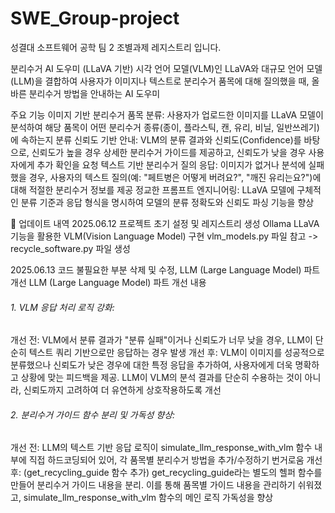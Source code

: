 # SWE_Group-project
성결대 소프트웨어 공학 팀 2 조별과제 레지스트리 입니다.

 분리수거 AI 도우미 (LLaVA 기반)
시각 언어 모델(VLM)인 LLaVA와 대규모 언어 모델(LLM)을 결합하여 사용자가 이미지나 텍스트로 분리수거 품목에 대해 질의했을 때, 올바른 분리수거 방법을 안내하는 AI 도우미

 주요 기능
이미지 기반 분리수거 품목 분류: 사용자가 업로드한 이미지를 LLaVA 모델이 분석하여 해당 품목이 어떤 분리수거 종류(종이, 플라스틱, 캔, 유리, 비닐, 일반쓰레기)에 속하는지 분류
신뢰도 기반 안내: VLM의 분류 결과와 신뢰도(Confidence)를 바탕으로, 신뢰도가 높을 경우 상세한 분리수거 가이드를 제공하고, 신뢰도가 낮을 경우 사용자에게 추가 확인을 요청
텍스트 기반 분리수거 질의 응답: 이미지가 없거나 분석에 실패했을 경우, 사용자의 텍스트 질의(예: "페트병은 어떻게 버려요?", "깨진 유리는요?")에 대해 적절한 분리수거 정보를 제공
정교한 프롬프트 엔지니어링: LLaVA 모델에 구체적인 분류 기준과 응답 형식을 명시하여 모델의 분류 정확도와 신뢰도 파싱 기능을 향상

📅 업데이트 내역
2025.06.12
프로젝트 초기 설정 및 레지스트리 생성
Ollama LLaVA 기능을 활용한 VLM(Vision Language Model) 구현
vlm_models.py 파일 참고 -> recycle_software.py 파일 생성

2025.06.13
코드 불필요한 부분 삭제 및 수정, LLM (Large Language Model) 파트 개선
LLM (Large Language Model) 파트 개선 내용

###### 1. VLM 응답 처리 로직 강화:
개선 전: VLM에서 분류 결과가 "분류 실패"이거나 신뢰도가 너무 낮을 경우, LLM이 단순히 텍스트 쿼리 기반으로만 응답하는 경우 발생
개선 후: VLM이 이미지를 성공적으로 분류했으나 신뢰도가 낮은 경우에 대한 특정 응답을 추가하여, 사용자에게 더욱 명확하고 상황에 맞는 피드백을 제공. LLM이 VLM의 분석 결과를 단순히 수용하는 것이 아니라, 신뢰도까지 고려하여 더 유연하게 상호작용하도록 개선

###### 2. 분리수거 가이드 함수 분리 및 가독성 향상:

개선 전: LLM의 텍스트 기반 응답 로직이 simulate_llm_response_with_vlm 함수 내부에 직접 하드코딩되어 있어, 각 품목별 분리수거 방법을 추가/수정하기 번거로움
개선 후: (get_recycling_guide 함수 추가)
get_recycling_guide라는 별도의 헬퍼 함수를 만들어 분리수거 가이드 내용을 분리. 이를 통해 품목별 가이드 내용을 관리하기 쉬워졌고, simulate_llm_response_with_vlm 함수의 메인 로직 가독성을 향상
